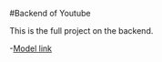 #Backend of Youtube

This is the full project on the backend.

-[Model link](https://app.eraser.io/workspace/WnAkQGqeBTn0bV0wlDI1?origin=share)